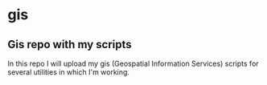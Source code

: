 # gis
## Gis repo with my scripts
In this repo I will upload my gis (Geospatial Information Services) scripts for several utilities in which I'm working.
